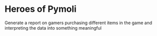# Heroes of Pymoli
 Generate a report on gamers purchasing different items in the game and interpreting the data into something meaningful
